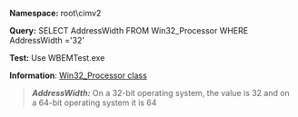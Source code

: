 **Namespace:** root\cimv2

**Query:** SELECT AddressWidth FROM Win32_Processor WHERE AddressWidth ='32'

**Test:** Use WBEMTest.exe

**Information**: [Win32_Processor class](https://msdn.microsoft.com/en-us/library/aa394373(v=vs.85).aspx)

>***AddressWidth:*** On a 32-bit operating system, the value is 32 and on a 64-bit operating system it is 64
